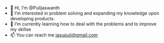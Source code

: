 - 👋 Hi, I’m @Pulijaswanth
- 👀 I’m interested in problem solving and expanding my knowledge upon developing products.
- 🌱 I’m currently learning how to deal with the problems and to improve my skillse
- 📫 You can reach me jasupuli@gmail.com

